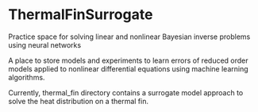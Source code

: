 # ThermalFinSurrogate
Practice space for solving linear and nonlinear Bayesian inverse problems using neural networks

A place to store models and experiments to learn errors of reduced order models applied to nonlinear differential equations using  machine learning algorithms.

Currently, thermal_fin directory contains a surrogate model approach to solve the heat distribution on a thermal fin.
